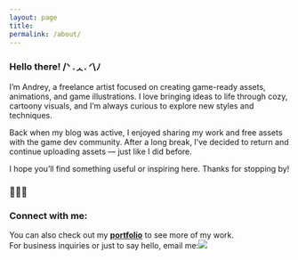```yaml
---
layout: page
title: 
permalink: /about/
---
```


<h3 class="centered">Hello there! /ᐠ .ᆺ. ᐟ\ﾉ</h3>

I’m Andrey, a freelance artist focused on creating game-ready assets, animations, and game illustrations. I love bringing ideas to life through cozy, cartoony visuals, and I’m always curious to explore new styles and techniques.

Back when my blog was active, I enjoyed sharing my work and free assets with the game dev community. After a long break, I’ve decided to return and continue uploading assets — just like I did before.

I hope you’ll find something useful or inspiring here. Thanks for stopping by!

### 💜💜💜

### Connect with me:
 You can also check out my **[portfolio](https://www.behance.net/murlyka)** to see more of my work.  
For business inquiries or just to say hello, email me:![]({{}}/images/howtospine/wheretowrite.png)

